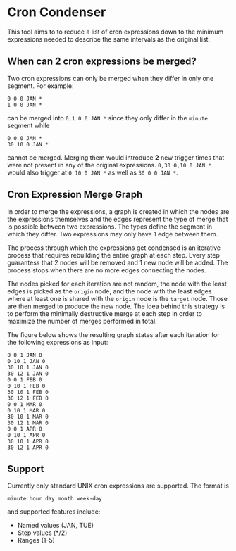 # Cron Condenser

This tool aims to to reduce a list of cron expressions down to the minimum
expressions needed to describe the same intervals as the original list.

## When can 2 cron expressions be merged?

Two cron expressions can only be merged when they differ in only one segment.
For example:

```
0 0 0 JAN *
1 0 0 JAN *
```

can be merged into `0,1 0 0 JAN *` since they only differ in the `minute` segment while

```
0 0 0 JAN *
30 10 0 JAN *
```

cannot be merged. Merging them would introduce **2** new trigger times that were
not present in any of the original expressions. `0,30 0,10 0 JAN *` would also
trigger at `0 10 0 JAN *` as well as `30 0 0 JAN *`.

## Cron Expression Merge Graph

In order to merge the expressions, a graph is created in which the nodes are the
expressions themselves and the edges represent the type of merge that is
possible between two expressions. The types define the segment in which
they differ. Two expressions may only have 1 edge between them.

The process through which the expressions get condensed is an iterative process
that requires rebuilding the entire graph at each step. Every step guarantess
that 2 nodes will be removed and 1 new node will be added. The process stops when
there are no more edges connecting the nodes.

The nodes picked for each iteration are not random, the node with the least
edges is picked as the `origin` node, and the node with the least edges where at
least one is shared with the `origin` node is the `target` node. Those are then
merged to produce the new node. The idea behind this strategy is to perform the
minimally destructive merge at each step in order to maximize the number of
merges performed in total.

The figure below shows the resulting graph states after each iteration for the
following expressions as input:

```
0 0 1 JAN 0
0 10 1 JAN 0
30 10 1 JAN 0
30 12 1 JAN 0
0 0 1 FEB 0
0 10 1 FEB 0
30 10 1 FEB 0
30 12 1 FEB 0
0 0 1 MAR 0
0 10 1 MAR 0
30 10 1 MAR 0
30 12 1 MAR 0
0 0 1 APR 0
0 10 1 APR 0
30 10 1 APR 0
30 12 1 APR 0
```



## Support

Currently only standard UNIX cron expressions are supported. The format is

```
minute hour day month week-day
```

and supported features include:
- Named values (JAN, TUE)
- Step values (*/2)
- Ranges (1-5)
